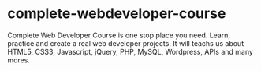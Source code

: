 # complete-webdeveloper-course

Complete Web Developer Course is one stop place you need. Learn, practice and create a real web developer projects. It will teachs us about HTML5, CSS3, Javascript, jQuery, PHP, MySQL, Wordpress, APIs and many mores. 
